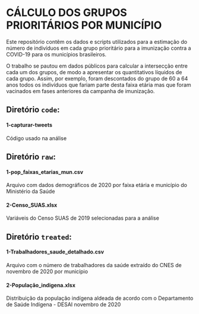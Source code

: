 # CÁLCULO DOS GRUPOS PRIORITÁRIOS POR MUNICÍPIO

Este repositório contêm os dados e scripts utilizados para a estimação do número de indivíduos em cada grupo prioritário para a imunização contra a COVID-19 para os municípios brasileiros.

O trabalho se pautou em dados públicos para calcular a intersecção entre cada um dos grupos, de modo a apresentar os quantitativos líquidos de cada grupo. Assim, por exemplo, foram descontados do grupo de 60 a 64 anos todos os indivíduos que fariam parte desta faixa etária mas que foram vacinados em fases anteriores da campanha de imunização.


## Diretório `code`:

#### 1-capturar-tweets
Código usado na análise


## Diretório `raw`:

#### 1-pop_faixas_etarias_mun.csv
Arquivo com dados demográficos de 2020 por faixa etária e município do Ministério da Saúde 

#### 2-Censo_SUAS.xlsx
Variáveis do Censo SUAS de 2019 selecionadas para a análise

## Diretório `treated`:

#### 1-Trabalhadores_saude_detalhado.csv 
Arquivo com o número de trabalhadores da saúde extraído do CNES de novembro de 2020 por município

#### 2-População_indigena.xlsx
Distribuição da população indígena aldeada de acordo com o Departamento de Saúde Indígena - DESAI novembro de 2020
